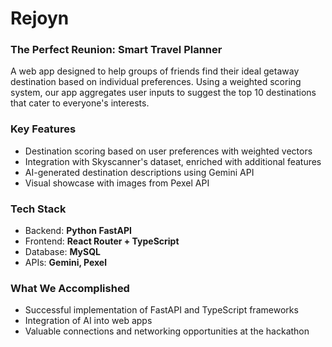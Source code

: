 # Rejoyn

### The Perfect Reunion: Smart Travel Planner

A web app designed to help groups of friends find their ideal getaway destination based on individual preferences. Using a weighted scoring system, our app aggregates user inputs to suggest the top 10 destinations that cater to everyone's interests.

### Key Features
* Destination scoring based on user preferences with weighted vectors
* Integration with Skyscanner's dataset, enriched with additional features
* AI-generated destination descriptions using Gemini API
* Visual showcase with images from Pexel API

### Tech Stack
* Backend: **Python FastAPI**
* Frontend: **React Router + TypeScript**
* Database: **MySQL**
* APIs: **Gemini, Pexel**

### What We Accomplished
* Successful implementation of FastAPI and TypeScript frameworks
* Integration of AI into web apps
* Valuable connections and networking opportunities at the hackathon
